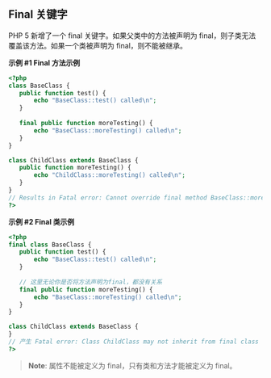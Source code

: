 Final 关键字
------------

PHP 5 新增了一个 final 关键字。如果父类中的方法被声明为
final，则子类无法覆盖该方法。如果一个类被声明为 final，则不能被继承。

**示例 \#1 Final 方法示例**

``` php
<?php
class BaseClass {
   public function test() {
       echo "BaseClass::test() called\n";
   }
   
   final public function moreTesting() {
       echo "BaseClass::moreTesting() called\n";
   }
}

class ChildClass extends BaseClass {
   public function moreTesting() {
       echo "ChildClass::moreTesting() called\n";
   }
}
// Results in Fatal error: Cannot override final method BaseClass::moreTesting()
?>
```

**示例 \#2 Final 类示例**

``` php
<?php
final class BaseClass {
   public function test() {
       echo "BaseClass::test() called\n";
   }
   
   // 这里无论你是否将方法声明为final，都没有关系
   final public function moreTesting() {
       echo "BaseClass::moreTesting() called\n";
   }
}

class ChildClass extends BaseClass {
}
// 产生 Fatal error: Class ChildClass may not inherit from final class (BaseClass)
?>
```

> **Note**: <span class="simpara"> 属性不能被定义为
> final，只有类和方法才能被定义为 final。 </span>
